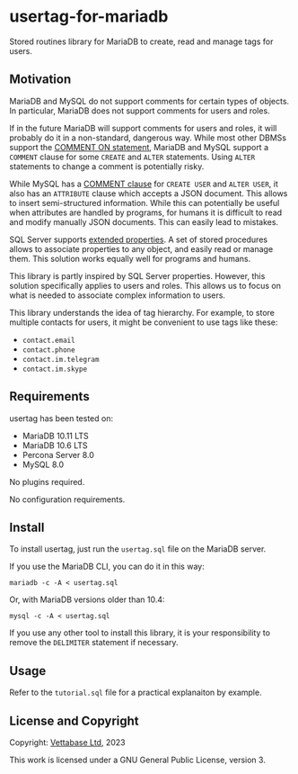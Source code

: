 # usertag-for-mariadb

Stored routines library for MariaDB to create, read and manage tags for users.


## Motivation

MariaDB and MySQL do not support comments for certain types of objects. In particular,
MariaDB does not support comments for users and roles.

If in the future MariaDB will support comments for users and roles, it will probably
do it in a non-standard, dangerous way. While most other DBMSs support the [COMMENT ON
statement](https://sql-bits.com/comments-on-database-objects/),
MariaDB and MySQL support a `COMMENT` clause for some `CREATE` and `ALTER` statements.
Using `ALTER` statements to change a comment is potentially risky.

While MySQL has a [COMMENT clause](https://sql-bits.com/mariadb-mysql-comments-on-database-objects/)
for `CREATE USER` and `ALTER USER`, it also has an `ATTRIBUTE` clause which accepts a JSON document. This allows to insert semi-structured information. While this can potentially be
useful when attributes are handled by programs, for humans it is difficult to read
and modify manually JSON documents. This can easily lead to mistakes.

SQL Server supports [extended properties](https://sql-bits.com/sql-server-extended-properties-comments/). A set of stored procedures allows to associate
properties to any object, and easily read or manage them. This solution works
equally well for programs and humans.

This library is partly inspired by SQL Server properties. However, this solution
specifically applies to users and roles. This allows us to focus on what is needed
to associate complex information to users.

This library understands the idea of tag hierarchy. For example, to store multiple
contacts for users, it might be convenient to use tags like these:

 - `contact.email`
 - `contact.phone`
 - `contact.im.telegram`
 - `contact.im.skype`


## Requirements

usertag has been tested on:

 - MariaDB 10.11 LTS
 - MariaDB 10.6 LTS
 - Percona Server 8.0
 - MySQL 8.0

No plugins required.

No configuration requirements.


## Install

To install usertag, just run the `usertag.sql` file on the MariaDB server.

If you use the MariaDB CLI, you can do it in this way:

```
mariadb -c -A < usertag.sql
```

Or, with MariaDB versions older than 10.4:

```
mysql -c -A < usertag.sql
```

If you use any other tool to install this library, it is your responsibility to
remove the `DELIMITER` statement if necessary.


## Usage

Refer to the `tutorial.sql` file for a practical explanaiton by example.


## License and Copyright

Copyright: [Vettabase Ltd](https://vettabase.com), 2023

This work is licensed under a GNU General Public License, version 3.

